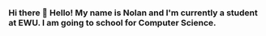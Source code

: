### Hi there 👋 Hello! My name is Nolan and I'm currently a student at EWU. I am going to school for Computer Science.

<!--
**Nolan-Posey/Nolan-Posey** is a ✨ _special_ ✨ repository because its `README.md` (this file) appears on your GitHub profile.


